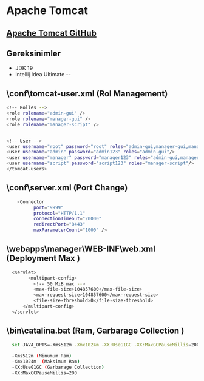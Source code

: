 # Apache Tomcat
[Apache Tomcat GitHub](https://github.com/hamitmizrak/Peak_SGM_apache_tomcatr)
---

## Gereksinimler
- JDK 19
- Intellij Idea Ultimate
--

## \conf\tomcat-user.xml (Rol Management)
```sh
<!-- Rolles -->
<role rolename="admin-gui" />
<role rolename="manager-gui" />
<role rolename="manager-script" />


<!-- User -->
<user username="root" password="root" roles="admin-gui,manager-gui,manager-script"/>
<user username="admin" password="admin123" roles="admin-gui"/>
<user username="manager" password="manager123" roles="admin-gui,manager-gui"/>
<user username="script" password="script123" roles="manager-script"/>
</tomcat-users>
```

## \conf\server.xml (Port Change) 
```sh
	<Connector 
          port="9999" 
          protocol="HTTP/1.1" 
          connectionTimeout="20000" 
          redirectPort="8443" 
          maxParameterCount="1000" />
```

## \webapps\manager\WEB-INF\\web.xml (Deployment Max )
```sh
  <servlet>
	    <multipart-config>
          <!-- 50 MiB max -->
          <max-file-size>104857600</max-file-size>
          <max-request-size>104857600</max-request-size>
          <file-size-threshold>0</file-size-threshold>
      </multipart-config>
  </servlet>
```


## \bin\catalina.bat (Ram, Garbarage Collection )
```sh
  set JAVA_OPTS=-Xms512m -Xmx1024m -XX:UseG1GC -XX:MaxGCPauseMillis=200
  
  -Xms512m (Minumum Ram)
  -Xmx1024m  (Maksimum Ram)
  -XX:UseG1GC (Garbarage Collection)
  -XX:MaxGCPauseMillis=200
```




